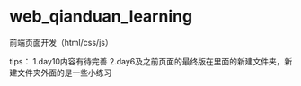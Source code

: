 # web_qianduan_learning
前端页面开发（html/css/js）

tips：
1.day10内容有待完善
2.day6及之前页面的最终版在里面的新建文件夹，新建文件夹外面的是一些小练习

